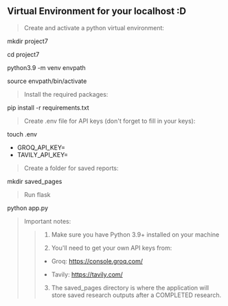 ## Virtual Environment for your localhost :D

> Create and activate a python virtual environment:

mkdir project7

cd project7

python3.9 -m venv envpath

source envpath/bin/activate

> Install the required packages:

pip install -r requirements.txt

> Create .env file for API keys (don't forget to fill in your keys):

touch .env

- GROQ_API_KEY=
- TAVILY_API_KEY=

> Create a folder for saved reports:

mkdir saved_pages

> Run flask

python app.py

>Important notes:
>>1. Make sure you have Python 3.9+ installed on your machine
>>
>>2. You'll need to get your own API keys from:
>>
>>- Groq: https://console.groq.com/
>>
>>- Tavily: https://tavily.com/
>>
>>3. The saved_pages directory is where the application will store saved research outputs after a COMPLETED research.
